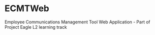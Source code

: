 # ECMTWeb
Employee Communications Management Tool Web Application - Part of Project Eagle L2 learning track
